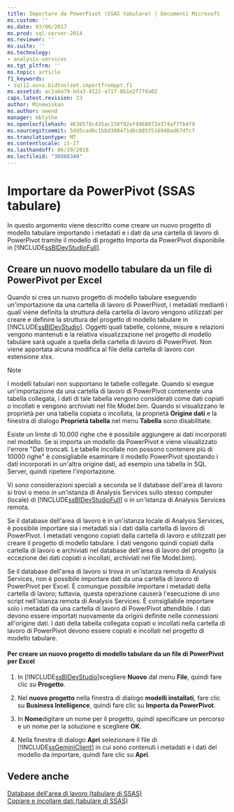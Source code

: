 ```yaml
---
title: Importare da PowerPivot (SSAS tabulare) | Documenti Microsoft
ms.custom: ''
ms.date: 03/06/2017
ms.prod: sql-server-2014
ms.reviewer: ''
ms.suite: ''
ms.technology:
- analysis-services
ms.tgt_pltfrm: ''
ms.topic: article
f1_keywords:
- sql12.asvs.bidtoolset.importfromppt.f1
ms.assetid: ac1a6a79-bda3-4122-a717-8b1e2f77da02
caps.latest.revision: 23
author: Minewiskan
ms.author: owend
manager: mblythe
ms.openlocfilehash: 4636578c435ac158f92ef4968072e374af7fb4f9
ms.sourcegitcommit: 5dd5cad0c1bbd308471d6c885f516948ad67dfcf
ms.translationtype: MT
ms.contentlocale: it-IT
ms.lasthandoff: 06/19/2018
ms.locfileid: "36068340"
---
```

# <a name="import-from-powerpivot-ssas-tabular"></a>Importare da PowerPivot (SSAS tabulare)
  In questo argomento viene descritto come creare un nuovo progetto di modello tabulare importando i metadati e i dati da una cartella di lavoro di PowerPivot tramite il modello di progetto Importa da PowerPivot disponibile in [!INCLUDE[ssBIDevStudioFull](../../includes/ssbidevstudiofull-md.md)].  
  
## <a name="create-a-new-tabular-model-from-a-powerpivot-for-excel-file"></a>Creare un nuovo modello tabulare da un file di PowerPivot per Excel  
 Quando si crea un nuovo progetto di modello tabulare eseguendo un'importazione da una cartella di lavoro di PowerPivot, i metadati medianti i quali viene definita la struttura della cartella di lavoro vengono utilizzati per creare e definire la struttura del progetto di modello tabulare in [!INCLUDE[ssBIDevStudio](../../includes/ssbidevstudio-md.md)]. Oggetti quali tabelle, colonne, misure e relazioni vengono mantenuti e la relativa visualizzazione nel progetto di modello tabulare sarà uguale a quella della cartella di lavoro di PowerPivot. Non viene apportata alcuna modifica al file della cartella di lavoro con estensione xlsx.  
  
> [!NOTE]  
>  I modelli tabulari non supportano le tabelle collegate. Quando si esegue un'importazione da una cartella di lavoro di PowerPivot contenente una tabella collegata, i dati di tale tabella vengono considerati come dati copiati o incollati e vengono archiviati nel file Model.bim. Quando si visualizzano le proprietà per una tabella copiata o incollata, la proprietà **Origine dati** e la finestra di dialogo **Proprietà tabella** nel menu **Tabella** sono disabilitate.  
>   
>  Esiste un limite di 10.000 righe che è possibile aggiungere ai dati incorporati nel modello. Se si importa un modello da PowerPivot e viene visualizzato l'errore "Dati troncati. Le tabelle incollate non possono contenere più di 10000 righe" è consigliabile esaminare il modello PowerPivot spostando i dati incorporati in un'altra origine dati, ad esempio una tabella in SQL Server, quindi ripetere l'importazione.  
  
 Vi sono considerazioni speciali a seconda se il database dell'area di lavoro si trovi o meno in un'istanza di Analysis Services sullo stesso computer (locale) di [!INCLUDE[ssBIDevStudioFull](../../includes/ssbidevstudiofull-md.md)] o in un'istanza di Analysis Services remota.  
  
 Se il database dell'area di lavoro è in un'istanza locale di Analysis Services, è possibile importare sia i metadati sia i dati dalla cartella di lavoro di PowerPivot. I metadati vengono copiati dalla cartella di lavoro e utilizzati per creare il progetto di modello tabulare. I dati vengono quindi copiati dalla cartella di lavoro e archiviati nel database dell'area di lavoro del progetto (a eccezione dei dati copiati o incollati, archiviati nel file Model.bim).  
  
 Se il database dell'area di lavoro si trova in un'istanza remota di Analysis Services, non è possibile importare dati da una cartella di lavoro di PowerPivot per Excel. È comunque possibile importare i metadati della cartella di lavoro; tuttavia, questa operazione causerà l'esecuzione di uno script nell'istanza remota di Analysis Services. È consigliabile importare solo i metadati da una cartella di lavoro di PowerPivot attendibile. I dati devono essere importati nuovamente da origini definite nelle connessioni all'origine dati. I dati della tabella collegata copiati o incollati nella cartella di lavoro di PowerPivot devono essere copiati e incollati nel progetto di modello tabulare.  
  
#### <a name="to-create-a-new-tabular-model-project-from-a-powerpivot-for-excel-file"></a>Per creare un nuovo progetto di modello tabulare da un file di PowerPivot per Excel  
  
1.  In [!INCLUDE[ssBIDevStudio](../../includes/ssbidevstudio-md.md)]scegliere **Nuovo** dal menu **File**, quindi fare clic su **Progetto**.  
  
2.  Nel **nuovo progetto** nella finestra di dialogo **modelli installati**, fare clic su **Business Intelligence**, quindi fare clic su **Importa da PowerPivot**.  
  
3.  In  **Nome**digitare un nome per il progetto, quindi specificare un percorso e un nome per la soluzione e scegliere **OK**.  
  
4.  Nella finestra di dialogo **Apri** selezionare il file di [!INCLUDE[ssGeminiClient](../../includes/ssgeminiclient-md.md)] in cui sono contenuti i metadati e i dati del modello da importare, quindi fare clic su **Apri**.  
  
## <a name="see-also"></a>Vedere anche  
 [Database dell'area di lavoro &#40;tabulare di SSAS&#41;](workspace-database-ssas-tabular.md)   
 [Copiare e incollare dati &#40;tabulare di SSAS&#41;](../copy-and-paste-data-ssas-tabular.md)  
  
  